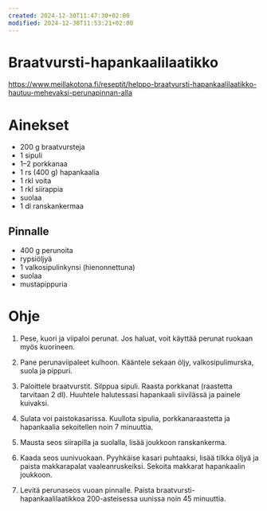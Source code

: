```yaml
---
created: 2024-12-30T11:47:30+02:00
modified: 2024-12-30T11:53:21+02:00
---
```


# Braatvursti-hapankaalilaatikko

https://www.meillakotona.fi/reseptit/helppo-braatvursti-hapankaalilaatikko-hautuu-mehevaksi-perunapinnan-alla

# Ainekset

- 200 g braatvursteja
- 1 sipuli
- 1–2 porkkanaa
- 1 rs (400 g) hapankaalia
- 1 rkl voita
- 1 rkl siirappia
- suolaa
- 1 dl ranskankermaa

## Pinnalle
- 400 g perunoita
- rypsiöljyä
- 1 valkosipulinkynsi (hienonnettuna)
- suolaa
- mustapippuria

# Ohje

1. Pese, kuori ja viipaloi perunat. Jos haluat, voit käyttää perunat ruokaan myös kuorineen.

1. Pane perunaviipaleet kulhoon. Kääntele sekaan öljy, valkosipulimurska, suola ja pippuri.

1. Paloittele braatvurstit. Silppua sipuli. Raasta porkkanat (raastetta tarvitaan 2 dl). Huuhtele halutessasi hapankaali siivilässä ja painele kuivaksi.

1. Sulata voi paistokasarissa. Kuullota sipulia, porkkanaraastetta ja hapankaalia sekoitellen noin 7 minuuttia.

1. Mausta seos siirapilla ja suolalla, lisää joukkoon ranskankerma.

1. Kaada seos uunivuokaan. Pyyhkäise kasari puhtaaksi, lisää tilkka öljyä ja paista makkarapalat vaaleanruskeiksi. Sekoita makkarat hapankaalin joukkoon.

1. Levitä perunaseos vuoan pinnalle. Paista braatvursti-hapankaalilaatikkoa 200-asteisessa uunissa noin 45 minuuttia.

